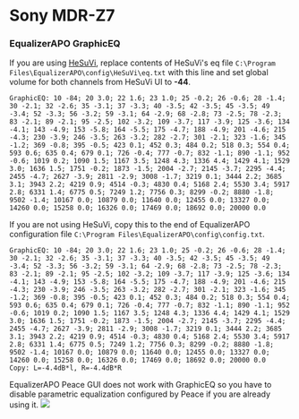 # Sony MDR-Z7
### EqualizerAPO GraphicEQ
If you are using [HeSuVi](https://sourceforge.net/projects/hesuvi/), replace contents of HeSuVi's eq file `C:\Program Files\EqualizerAPO\config\HeSuVi\eq.txt` with this line and set global volume for both channels from HeSuVi UI to **-44**.
```
GraphicEQ: 10 -84; 20 3.0; 22 1.6; 23 1.0; 25 -0.2; 26 -0.6; 28 -1.4; 30 -2.1; 32 -2.6; 35 -3.1; 37 -3.3; 40 -3.5; 42 -3.5; 45 -3.5; 49 -3.4; 52 -3.3; 56 -3.2; 59 -3.1; 64 -2.9; 68 -2.8; 73 -2.5; 78 -2.3; 83 -2.1; 89 -2.1; 95 -2.5; 102 -3.2; 109 -3.7; 117 -3.9; 125 -3.6; 134 -4.1; 143 -4.9; 153 -5.8; 164 -5.5; 175 -4.7; 188 -4.9; 201 -4.6; 215 -4.3; 230 -3.9; 246 -3.5; 263 -3.2; 282 -2.7; 301 -2.1; 323 -1.6; 345 -1.2; 369 -0.8; 395 -0.5; 423 0.1; 452 0.3; 484 0.2; 518 0.3; 554 0.4; 593 0.6; 635 0.4; 679 0.1; 726 -0.4; 777 -0.7; 832 -1.1; 890 -1.1; 952 -0.6; 1019 0.2; 1090 1.5; 1167 3.5; 1248 4.3; 1336 4.4; 1429 4.1; 1529 3.0; 1636 1.5; 1751 -0.2; 1873 -1.5; 2004 -2.7; 2145 -3.7; 2295 -4.4; 2455 -4.7; 2627 -3.9; 2811 -2.9; 3008 -1.7; 3219 0.1; 3444 2.2; 3685 3.1; 3943 2.2; 4219 0.9; 4514 -0.3; 4830 0.4; 5168 2.4; 5530 3.4; 5917 2.8; 6331 1.4; 6775 0.5; 7249 1.2; 7756 0.3; 8299 -0.2; 8880 -1.8; 9502 -1.4; 10167 0.0; 10879 0.0; 11640 0.0; 12455 0.0; 13327 0.0; 14260 0.0; 15258 0.0; 16326 0.0; 17469 0.0; 18692 0.0; 20000 0.0
```
If you are not using HeSuVi, copy this to the end of EqualizerAPO configuration file `C:\Program Files\EqualizerAPO\config\config.txt`.
```
GraphicEQ: 10 -84; 20 3.0; 22 1.6; 23 1.0; 25 -0.2; 26 -0.6; 28 -1.4; 30 -2.1; 32 -2.6; 35 -3.1; 37 -3.3; 40 -3.5; 42 -3.5; 45 -3.5; 49 -3.4; 52 -3.3; 56 -3.2; 59 -3.1; 64 -2.9; 68 -2.8; 73 -2.5; 78 -2.3; 83 -2.1; 89 -2.1; 95 -2.5; 102 -3.2; 109 -3.7; 117 -3.9; 125 -3.6; 134 -4.1; 143 -4.9; 153 -5.8; 164 -5.5; 175 -4.7; 188 -4.9; 201 -4.6; 215 -4.3; 230 -3.9; 246 -3.5; 263 -3.2; 282 -2.7; 301 -2.1; 323 -1.6; 345 -1.2; 369 -0.8; 395 -0.5; 423 0.1; 452 0.3; 484 0.2; 518 0.3; 554 0.4; 593 0.6; 635 0.4; 679 0.1; 726 -0.4; 777 -0.7; 832 -1.1; 890 -1.1; 952 -0.6; 1019 0.2; 1090 1.5; 1167 3.5; 1248 4.3; 1336 4.4; 1429 4.1; 1529 3.0; 1636 1.5; 1751 -0.2; 1873 -1.5; 2004 -2.7; 2145 -3.7; 2295 -4.4; 2455 -4.7; 2627 -3.9; 2811 -2.9; 3008 -1.7; 3219 0.1; 3444 2.2; 3685 3.1; 3943 2.2; 4219 0.9; 4514 -0.3; 4830 0.4; 5168 2.4; 5530 3.4; 5917 2.8; 6331 1.4; 6775 0.5; 7249 1.2; 7756 0.3; 8299 -0.2; 8880 -1.8; 9502 -1.4; 10167 0.0; 10879 0.0; 11640 0.0; 12455 0.0; 13327 0.0; 14260 0.0; 15258 0.0; 16326 0.0; 17469 0.0; 18692 0.0; 20000 0.0
Copy: L=-4.4dB*l, R=-4.4dB*R
```
EqualizerAPO Peace GUI does not work with GraphicEQ so you have to disable parametric equalization configured by Peace if you are already using it.
![](https://raw.githubusercontent.com/jaakkopasanen/AutoEq/master/results/SBAF-Serious/innerfidelity/onear/Sony%20MDR-Z7/Sony%20MDR-Z7.png)
